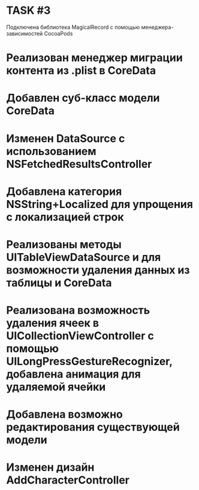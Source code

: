 # TASK #3

Подключена библиотека MagicalRecord с помощью менеджера-зависимостей CocoaPods
# Реализован менеджер миграции контента из .plist в CoreData
# Добавлен суб-класс модели CoreData
# Изменен DataSource с использованием NSFetchedResultsController
# Добавлена категория NSString+Localized для упрощения с локализацией строк
# Реализованы методы UITableViewDataSource и для возможности удаления данных из таблицы и CoreData
# Реализована возможность удаления ячеек в UICollectionViewController с помощью UILongPressGestureRecognizer, добавлена анимация для удаляемой ячейки
# Добавлена возможно редактирования существующей модели
# Изменен дизайн AddCharacterController
